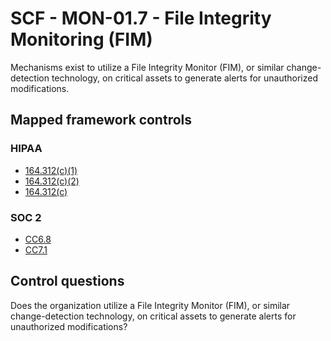 # SCF - MON-01.7 - File Integrity Monitoring (FIM)
Mechanisms exist to utilize a File Integrity Monitor (FIM), or similar change-detection technology, on critical assets to generate alerts for unauthorized modifications. 
## Mapped framework controls
### HIPAA
- [164.312(c)(1)](../hipaa/164312c1.md)
- [164.312(c)(2)](../hipaa/164312c2.md)
- [164.312(c)](../hipaa/164312c.md)
  
### SOC 2
- [CC6.8](../soc2/cc68.md)
- [CC7.1](../soc2/cc71.md)
  
## Control questions
Does the organization utilize a File Integrity Monitor (FIM), or similar change-detection technology, on critical assets to generate alerts for unauthorized modifications? 
  